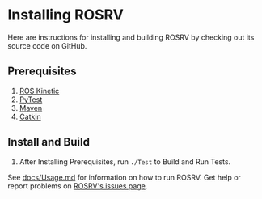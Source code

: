 # Installing ROSRV

Here are instructions for installing and building ROSRV by checking out its
source code on GitHub.

## Prerequisites

1. [ROS Kinetic](http://wiki.ros.org/kinetic)
2. [PyTest](https://docs.pytest.org/)
3. [Maven](https://maven.apache.org)
4. [Catkin](http://wiki.ros.org/catkin)


## Install and Build

1. After Installing Prerequisites, run `./Test` to
   Build and Run Tests.


See [docs/Usage.md](docs/Usage.md) for information on how to run ROSRV.
Get help or report problems on
[ROSRV's issues page](https://github.com/runtimeverification/ROSRV/issues).
